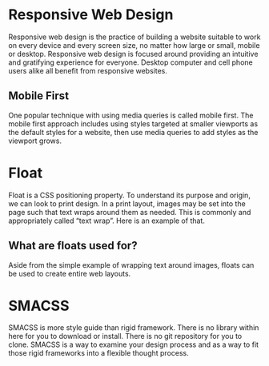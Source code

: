 # Responsive Web Design
Responsive web design is the practice of building a website suitable to work on every device and every screen size, no matter how large or small, mobile or desktop. Responsive web design is focused around providing an intuitive and gratifying experience for everyone. Desktop computer and cell phone users alike all benefit from responsive websites.

## Mobile First
One popular technique with using media queries is called mobile first. The mobile first approach includes using styles targeted at smaller viewports as the default styles for a website, then use media queries to add styles as the viewport grows.

# Float
Float is a CSS positioning property. To understand its purpose and origin, we can look to print design. In a print layout, images may be set into the page such that text wraps around them as needed. This is commonly and appropriately called “text wrap”. Here is an example of that.

## What are floats used for?
Aside from the simple example of wrapping text around images, floats can be used to create entire web layouts.

# SMACSS 
SMACSS is more style guide than rigid framework. There is no library within here for you to download or install. There is no git repository for you to clone. SMACSS is a way to examine your design process and as a way to fit those rigid frameworks into a flexible thought process.